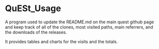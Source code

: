 # QuESt_Usage

A program used to update the README.md on the main quest github page and keep track of all of the clones, most visited paths, main referrers, and the downloads of the releases.

It provides tables and charts for the visits and the totals.

